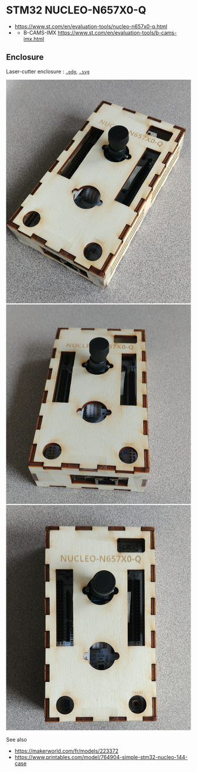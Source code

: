 # STM32 NUCLEO-N657X0-Q

* https://www.st.com/en/evaluation-tools/nucleo-n657x0-q.html
* + B-CAMS-IMX https://www.st.com/en/evaluation-tools/b-cams-imx.html

## Enclosure

Laser-cutter enclosure : [`.odg`](NUCLEO-N657X0-Q.odg), [`.svg`](NUCLEO-N657X0-Q.svg)

![](NUCLEO-N657X0-Q-enclosure-01.jpg)
![](NUCLEO-N657X0-Q-enclosure-02.jpg)
![](NUCLEO-N657X0-Q-enclosure-03.jpg)


See also
* https://makerworld.com/fr/models/223372
* https://www.printables.com/model/764904-simple-stm32-nucleo-144-case


